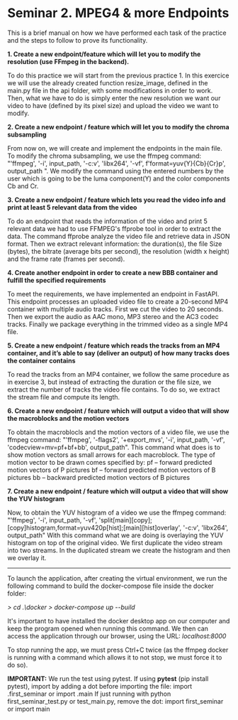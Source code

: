 # Seminar 2. MPEG4 & more Endpoints

This is a brief manual on how we have performed each task of the practice and the steps to follow to prove its functionality.

**1. Create a new endpoint/feature which will let you to modify the resolution (use FFmpeg in the backend).**

To do this practice we will start from the previous practice 1. In this exercice we will use the already created function resize_image, defined in the main.py file in the api folder, with some modifications in order to work.
Then, what we have to do is simply enter the new resolution we want our video to have (defined by its pixel size) and upload the video we want to modify.

**2. Create a new endpoint / feature which will let you to modify the chroma subsampling**

From now on, we will create and implement the endpoints in the main file. To modify the chroma subsampling, we use the ffmpeg command: 
"'ffmpeg', '-i', input_path, '-c:v', 'libx264', '-vf', f'format=yuv{Y}{Cb}{Cr}p', output_path ". 
We modify the command using the entered numbers by the user which is going to be the luma component(Y) and the color components Cb and Cr.

**3. Create a new endpoint / feature which lets you read the video info and print at least 5 relevant data from the video**

To do an endpoint that reads the information of the video and print 5 relevant data we had to use FFMPEG's ffprobe tool in order to extract the data. 
The command ffprobe analyze the video file and retrieve data in JSON format. Then we extract relevant information: the duration(s), the file Size (bytes), the bitrate (average bits per second), the resolution (width x height) and the frame rate (frames per second).

**4. Create another endpoint in order to create a new BBB container and fulfill the specified requirements**

To meet the requirements, we have implemented an endpoint in FastAPI. This endpoint processes an uploaded video file to create a 20-second MP4 container with multiple audio tracks.
First we cut the video to 20 seconds. Then we export the audio as AAC mono, MP3 stereo and the AC3 codec tracks. Finally we package everything in the trimmed video as a single MP4 file.

**5. Create a new endpoint / feature which reads the tracks from an MP4 container, and it’s able to say (deliver an output) of how many tracks does the container contains**

To read the tracks from an MP4 container, we follow the same procedure as in exercise 3, but instead of extracting the duration or the file size, we extract the number of tracks the video file contains. To do so, we extract the stream file and compute its length.

**6. Create a new endpoint / feature which will output a video that will show the macroblocks and the motion vectors**

To obtain the macroblocls and the motion vectors of a video file, we use the ffmpeg command: 
"'ffmpeg', '-flags2', '+export_mvs', '-i', input_path, '-vf', 'codecview=mv=pf+bf+bb', output_path".
This command what does is to show motion vectors as small arrows for each macroblock. The type of motion vector to be drawn comes specified by:
    pf – forward predicted motion vectors of P pictures
    bf – forward predicted motion vectors of B pictures
    bb – backward predicted motion vectors of B pictures

**7. Create a new endpoint / feature which will output a video that will show the YUV histogram**

Now, to obtain the YUV histogram of a video we use the ffmpeg command:
"'ffmpeg', '-i', input_path, '-vf', 'split[main][copy];[copy]histogram,format=yuv420p[hist];[main][hist]overlay',
            '-c:v', 'libx264', output_path"
With this command what we are doing is overlaying the YUV histogram on top of the original video. We first duplicate the video stream into two streams. In the duplicated stream we create the histogram and then we overlay it.

----------------------------------------------------------------

To launch the application, after creating the virtual environment, we run the following command to build the docker-compose file inside the docker folder: 

*> cd .\docker*
*> docker-compose up --build*

It's important to have installed the docker desktop app on our computer and keep the program opened when running this command. We then can access the application through our browser, using the URL: *localhost:8000*

To stop running the app, we must press Ctrl+C twice (as the ffmpeg docker is running with a command which allows it to not stop, we must force it to do so).

**IMPORTANT:**
We run the test using pytest.
If using **pytest** (pip install pytest), import by adding a dot before importing the file: import .first_seminar or import .main
If just running with python first_seminar_test.py or test_main.py, remove the dot: import first_seminar or import main
